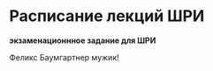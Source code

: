 Расписание лекций ШРИ
================================
**экзаменационнное задание для ШРИ**

Феликс Баумгартнер мужик!